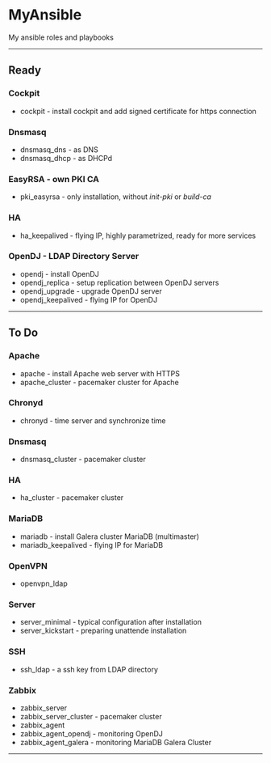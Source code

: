 # MyAnsible
My ansible roles and playbooks

---

## Ready

### Cockpit
- cockpit - install cockpit and add signed certificate for https connection

### Dnsmasq
- dnsmasq_dns - as DNS
- dnsmasq_dhcp - as DHCPd

### EasyRSA - own PKI CA
- pki_easyrsa - only installation, without *init-pki* or *build-ca*

### HA
- ha_keepalived - flying IP, highly parametrized, ready for more services

### OpenDJ - LDAP Directory Server
- opendj - install OpenDJ
- opendj_replica - setup replication between OpenDJ servers
- opendj_upgrade - upgrade OpenDJ server
- opendj_keepalived - flying IP for OpenDJ

---

## To Do

### Apache
- apache - install Apache web server with HTTPS
- apache_cluster - pacemaker cluster for Apache

### Chronyd
- chronyd - time server and synchronize time

### Dnsmasq
- dnsmasq_cluster - pacemaker cluster

### HA
- ha_cluster - pacemaker cluster

### MariaDB
- mariadb - install Galera cluster MariaDB (multimaster)
- mariadb_keepalived - flying IP for MariaDB

### OpenVPN
- openvpn_ldap

### Server
- server_minimal - typical configuration after installation
- server_kickstart - preparing unattende installation

### SSH
- ssh_ldap - a ssh key from LDAP directory

### Zabbix
- zabbix_server
- zabbix_server_cluster - pacemaker cluster
- zabbix_agent
- zabbix_agent_opendj - monitoring OpenDJ
- zabbix_agent_galera - monitoring MariaDB Galera Cluster

---

